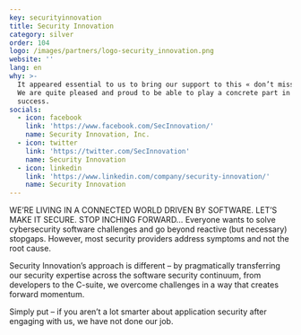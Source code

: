 ```yaml
---
key: securityinnovation
title: Security Innovation
category: silver
order: 104
logo: /images/partners/logo-security_innovation.png
website: ''
lang: en
why: >-
  It appeared essential to us to bring our support to this « don’t miss » event.
  We are quite pleased and proud to be able to play a concrete part in its
  success.  
socials:
  - icon: facebook
    link: 'https://www.facebook.com/SecInnovation/'
    name: Security Innovation, Inc.
  - icon: twitter
    link: 'https://twitter.com/SecInnovation'
    name: Security Innovation
  - icon: linkedin
    link: 'https://www.linkedin.com/company/security-innovation/'
    name: Security Innovation
---
```

WE’RE LIVING IN A CONNECTED WORLD DRIVEN BY SOFTWARE.
LET’S MAKE IT SECURE.  STOP INCHING FORWARD…
Everyone wants to solve cybersecurity software challenges and go beyond reactive (but necessary) stopgaps. However, most security providers address symptoms and not the root cause.

Security Innovation’s approach is different – by pragmatically transferring our security expertise across the software security continuum, from developers to the C-suite, we overcome challenges in a way that creates forward momentum.

Simply put – if you aren’t a lot smarter about application security after engaging with us, we have not done our job.
